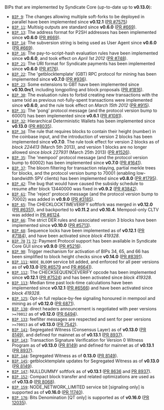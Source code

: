 BIPs that are implemented by Syndicate Core (up-to-date up to **v0.13.0**):

* [`BIP 9`](https://github.com/syndicate/bips/blob/master/bip-0009.mediawiki): The changes allowing multiple soft-forks to be deployed in parallel have been implemented since **v0.12.1**  ([PR #7575](https://github.com/syndicate/syndicate/pull/7575))
* [`BIP 11`](https://github.com/syndicate/bips/blob/master/bip-0011.mediawiki): Multisig outputs are standard since **v0.6.0** ([PR #669](https://github.com/syndicate/syndicate/pull/669)).
* [`BIP 13`](https://github.com/syndicate/bips/blob/master/bip-0013.mediawiki): The address format for P2SH addresses has been implemented since **v0.6.0** ([PR #669](https://github.com/syndicate/syndicate/pull/669)).
* [`BIP 14`](https://github.com/syndicate/bips/blob/master/bip-0014.mediawiki): The subversion string is being used as User Agent since **v0.6.0** ([PR #669](https://github.com/syndicate/syndicate/pull/669)).
* [`BIP 16`](https://github.com/syndicate/bips/blob/master/bip-0016.mediawiki): The pay-to-script-hash evaluation rules have been implemented since **v0.6.0**, and took effect on *April 1st 2012* ([PR #748](https://github.com/syndicate/syndicate/pull/748)).
* [`BIP 21`](https://github.com/syndicate/bips/blob/master/bip-0021.mediawiki): The URI format for Syndicate payments has been implemented since **v0.6.0** ([PR #176](https://github.com/syndicate/syndicate/pull/176)).
* [`BIP 22`](https://github.com/syndicate/bips/blob/master/bip-0022.mediawiki): The 'getblocktemplate' (GBT) RPC protocol for mining has been implemented since **v0.7.0** ([PR #936](https://github.com/syndicate/syndicate/pull/936)).
* [`BIP 23`](https://github.com/syndicate/bips/blob/master/bip-0023.mediawiki): Some extensions to GBT have been implemented since **v0.10.0rc1**, including longpolling and block proposals ([PR #1816](https://github.com/syndicate/syndicate/pull/1816)).
* [`BIP 30`](https://github.com/syndicate/bips/blob/master/bip-0030.mediawiki): The evaluation rules to forbid creating new transactions with the same txid as previous not-fully-spent transactions were implemented since **v0.6.0**, and the rule took effect on *March 15th 2012* ([PR #915](https://github.com/syndicate/syndicate/pull/915)).
* [`BIP 31`](https://github.com/syndicate/bips/blob/master/bip-0031.mediawiki): The 'pong' protocol message (and the protocol version bump to 60001) has been implemented since **v0.6.1** ([PR #1081](https://github.com/syndicate/syndicate/pull/1081)).
* [`BIP 32`](https://github.com/syndicate/bips/blob/master/bip-0032.mediawiki): Hierarchical Deterministic Wallets has been implemented since **v0.13.0** ([PR #8035](https://github.com/syndicate/syndicate/pull/8035)).
* [`BIP 34`](https://github.com/syndicate/bips/blob/master/bip-0034.mediawiki): The rule that requires blocks to contain their height (number) in the coinbase input, and the introduction of version 2 blocks has been implemented since **v0.7.0**. The rule took effect for version 2 blocks as of *block 224413* (March 5th 2013), and version 1 blocks are no longer allowed since *block 227931* (March 25th 2013) ([PR #1526](https://github.com/syndicate/syndicate/pull/1526)).
* [`BIP 35`](https://github.com/syndicate/bips/blob/master/bip-0035.mediawiki): The 'mempool' protocol message (and the protocol version bump to 60002) has been implemented since **v0.7.0** ([PR #1641](https://github.com/syndicate/syndicate/pull/1641)).
* [`BIP 37`](https://github.com/syndicate/bips/blob/master/bip-0037.mediawiki): The bloom filtering for transaction relaying, partial merkle trees for blocks, and the protocol version bump to 70001 (enabling low-bandwidth SPV clients) has been implemented since **v0.8.0** ([PR #1795](https://github.com/syndicate/syndicate/pull/1795)).
* [`BIP 42`](https://github.com/syndicate/bips/blob/master/bip-0042.mediawiki): The bug that would have caused the subsidy schedule to resume after block 13440000 was fixed in **v0.9.2** ([PR #3842](https://github.com/syndicate/syndicate/pull/3842)).
* [`BIP 61`](https://github.com/syndicate/bips/blob/master/bip-0061.mediawiki): The 'reject' protocol message (and the protocol version bump to 70002) was added in **v0.9.0** ([PR #3185](https://github.com/syndicate/syndicate/pull/3185)).
* [`BIP 65`](https://github.com/syndicate/bips/blob/master/bip-0065.mediawiki): The CHECKLOCKTIMEVERIFY softfork was merged in **v0.12.0** ([PR #6351](https://github.com/syndicate/syndicate/pull/6351)), and backported to **v0.11.2** and **v0.10.4**. Mempool-only CLTV was added in [PR #6124](https://github.com/syndicate/syndicate/pull/6124).
* [`BIP 66`](https://github.com/syndicate/bips/blob/master/bip-0066.mediawiki): The strict DER rules and associated version 3 blocks have been implemented since **v0.10.0** ([PR #5713](https://github.com/syndicate/syndicate/pull/5713)).
* [`BIP 68`](https://github.com/syndicate/bips/blob/master/bip-0068.mediawiki): Sequence locks have been implemented as of **v0.12.1**  ([PR #7184](https://github.com/syndicate/syndicate/pull/7184)), and have been activated since *block 419328*.
* [`BIP 70`](https://github.com/syndicate/bips/blob/master/bip-0070.mediawiki) [`71`](https://github.com/syndicate/bips/blob/master/bip-0071.mediawiki) [`72`](https://github.com/syndicate/bips/blob/master/bip-0072.mediawiki): Payment Protocol support has been available in Syndicate Core GUI since **v0.9.0** ([PR #5216](https://github.com/syndicate/syndicate/pull/5216)).
* [`BIP 90`](https://github.com/syndicate/bips/blob/master/bip-0090.mediawiki): Trigger mechanism for activation of BIPs 34, 65, and 66 has been simplified to block height checks since **v0.14.0** ([PR #8391](https://github.com/syndicate/syndicate/pull/8391)).
* [`BIP 111`](https://github.com/syndicate/bips/blob/master/bip-0111.mediawiki): `NODE_BLOOM` service bit added, and enforced for all peer versions as of **v0.13.0** ([PR #6579](https://github.com/syndicate/syndicate/pull/6579) and [PR #6641](https://github.com/syndicate/syndicate/pull/6641)).
* [`BIP 112`](https://github.com/syndicate/bips/blob/master/bip-0112.mediawiki): The CHECKSEQUENCEVERIFY opcode has been implemented since **v0.12.1** ([PR #7524](https://github.com/syndicate/syndicate/pull/7524)) and has been activated since *block 419328*.
* [`BIP 113`](https://github.com/syndicate/bips/blob/master/bip-0113.mediawiki): Median time past lock-time calculations have been implemented since **v0.12.1** ([PR #6566](https://github.com/syndicate/syndicate/pull/6566)) and have been activated since *block 419328*.
* [`BIP 125`](https://github.com/syndicate/bips/blob/master/bip-0125.mediawiki): Opt-in full replace-by-fee signaling honoured in mempool and mining as of **v0.12.0** ([PR 6871](https://github.com/syndicate/syndicate/pull/6871)).
* [`BIP 130`](https://github.com/syndicate/bips/blob/master/bip-0130.mediawiki): direct headers announcement is negotiated with peer versions `>=70012` as of **v0.12.0** ([PR 6494](https://github.com/syndicate/syndicate/pull/6494)).
* [`BIP 133`](https://github.com/syndicate/bips/blob/master/bip-0133.mediawiki): feefilter messages are respected and sent for peer versions `>=70013` as of **v0.13.0** ([PR 7542](https://github.com/syndicate/syndicate/pull/7542)).
* [`BIP 141`](https://github.com/syndicate/bips/blob/master/bip-0141.mediawiki): Segregated Witness (Consensus Layer) as of **v0.13.0** ([PR 8149](https://github.com/syndicate/syndicate/pull/8149)), and defined for mainnet as of **v0.13.1** ([PR 8937](https://github.com/syndicate/syndicate/pull/8937)).
* [`BIP 143`](https://github.com/syndicate/bips/blob/master/bip-0143.mediawiki): Transaction Signature Verification for Version 0 Witness Program as of **v0.13.0** ([PR 8149](https://github.com/syndicate/syndicate/pull/8149)) and defined for mainnet as of **v0.13.1** ([PR 8937](https://github.com/syndicate/syndicate/pull/8937)).
* [`BIP 144`](https://github.com/syndicate/bips/blob/master/bip-0144.mediawiki): Segregated Witness as of **0.13.0** ([PR 8149](https://github.com/syndicate/syndicate/pull/8149)).
* [`BIP 145`](https://github.com/syndicate/bips/blob/master/bip-0145.mediawiki): getblocktemplate updates for Segregated Witness as of **v0.13.0** ([PR 8149](https://github.com/syndicate/syndicate/pull/8149)).
* [`BIP 147`](https://github.com/syndicate/bips/blob/master/bip-0147.mediawiki): NULLDUMMY softfork as of **v0.13.1** ([PR 8636](https://github.com/syndicate/syndicate/pull/8636) and [PR 8937](https://github.com/syndicate/syndicate/pull/8937)).
* [`BIP 152`](https://github.com/syndicate/bips/blob/master/bip-0152.mediawiki): Compact block transfer and related optimizations are used as of **v0.13.0** ([PR 8068](https://github.com/syndicate/syndicate/pull/8068)).
* [`BIP 159`](https://github.com/syndicate/bips/blob/master/bip-0159.mediawiki): NODE_NETWORK_LIMITED service bit [signaling only] is supported as of **v0.16.0** ([PR 11740](https://github.com/syndicate/syndicate/pull/11740)).
* [`BIP 176`](https://github.com/syndicate/bips/blob/master/bip-0176.mediawiki): Bits Denomination [QT only] is supported as of **v0.16.0** ([PR 12035](https://github.com/syndicate/syndicate/pull/12035)).
